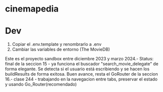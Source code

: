 # cinemapedia

# Dev

1. Copiar el .env.template y renombrarlo a .env
2. Cambiar las variables de entorno (The MovieDB)

Este es el proyecto sandbox entre diciembre 2023 y marzo 2024.-
Status: final de la seccion 15 - ya funciona el buscador "search_movie_delegate" de forma elegante. Se detecta si el usuario está escribiendo y se hacen los buildResults de forma exitosa.
Buen avance, resta el GoRouter de la seccion 16.-
clase 244 - trabajando en la navegacion entre tabs, preservar el estado y usando Go_Router(recomendado)